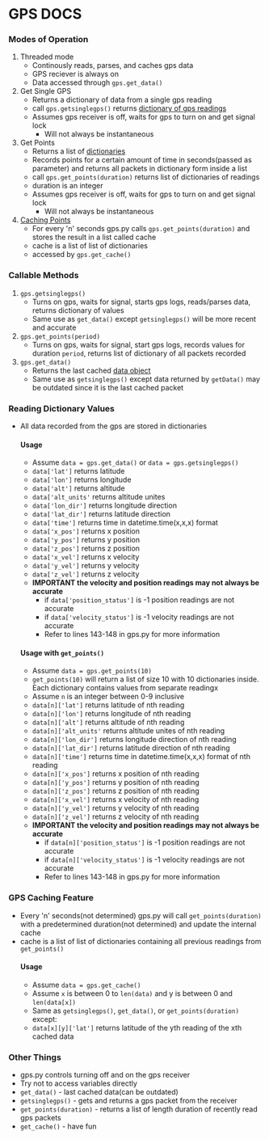 # GPS DOCS
### Modes of Operation
1. Threaded mode
    * Continously reads, parses, and caches gps data
    * GPS reciever is always on
    * Data accessed through `gps.get_data()`
2. Get Single GPS
    * Returns a dictionary of data from a single gps reading
    * call `gps.getsinglegps()` returns [dictionary of gps readings](#reading-dictionary-values)
    * Assumes gps receiver is off, waits for gps to turn on and get signal lock
        * Will not always be instantaneous
 3. Get Points
    * Returns a list of [dictionaries](#reading-dictionary-values)
    * Records points for a certain amount of time in seconds(passed as parameter) and returns all packets in dictionary form inside a list
    * call `gps.get_points(duration)` returns list of dictionaries of readings
    * duration is an integer
    * Assumes gps receiver is off, waits for gps to turn on and get signal lock
        * Will not always be instantaneous 
 4. [Caching Points](#gps-caching-feature)
    * For every 'n' seconds gps.py calls `gps.get_points(duration)` and stores the result in a list called cache
    * cache is a list of list of dictionaries 
    * accessed by `gps.get_cache()`
### Callable Methods
1. `gps.getsinglegps()` 
    * Turns on gps, waits for signal, starts gps logs, reads/parses data, returns dictionary of values
    * Same use as `get_data()` except `getsinglegps()` will be more recent and accurate
2. `gps.get_points(period)`
    * Turns on gps, waits for signal, start gps logs, records values for duration `period`, returns list of dictionary of all packets recorded
3. `gps.get_data()`
    * Returns the last cached [data object](#reading-dictionary-values)
    * Same use as `getsinglegps()` except data returned by `getData()` may be outdated since it is the last cached packet
### Reading Dictionary Values
* All data recorded from the gps are stored in dictionaries
    #### Usage
    * Assume `data = gps.get_data()` or `data = gps.getsinglegps()`
    * `data['lat']` returns latitude
    * `data['lon']` returns longitude
    * `data['alt']` returns altitude
    * `data['alt_units'` returns altitude unites
    * `data['lon_dir']` returns longitude direction
    * `data['lat_dir']` returns latitude direction
    * `data['time']` returns time in datetime.time(x,x,x) format
    * `data['x_pos']` returns x position
    * `data['y_pos']` returns y position
    * `data['z_pos']` returns z position
    * `data['x_vel']` returns x velocity
    * `data['y_vel']` returns y velocity
    * `data['z_vel']` returns z velocity
    * **IMPORTANT the velocity and position readings may not always be accurate**
        * if `data['position_status']` is -1 position readings are not accurate
        * if `data['velocity_status']` is -1 velocity readings are not accurate
        * Refer to lines 143-148 in gps.py for more information
    #### Usage with `get_points()`    
    * Assume `data = gps.get_points(10)`
    * `get_points(10)` will return a list of size 10 with 10 dictionaries inside. Each dictionary contains values from separate readingx
    * Assume `n` is an integer between 0-9 inclusive 
    * `data[n]['lat']` returns latitude of nth reading
    * `data[n]['lon']` returns longitude of nth reading
    * `data[n]['alt']` returns altitude of nth reading
    * `data[n]['alt_units'` returns altitude unites of nth reading
    * `data[n]['lon_dir']` returns longitude direction of nth reading
    * `data[n]['lat_dir']` returns latitude direction of nth reading
    * `data[n]['time']` returns time in datetime.time(x,x,x) format of nth reading
    * `data[n]['x_pos']` returns x position of nth reading
    * `data[n]['y_pos']` returns y position of nth reading
    * `data[n]['z_pos']` returns z position of nth reading
    * `data[n]['x_vel']` returns x velocity of nth reading
    * `data[n]['y_vel']` returns y velocity of nth reading
    * `data[n]['z_vel']` returns z velocity of nth reading
    * **IMPORTANT the velocity and position readings may not always be accurate**
        * if `data[n]['position_status']` is -1 position readings are not accurate
        * if `data[n]['velocity_status']` is -1 velocity readings are not accurate
        * Refer to lines 143-148 in gps.py for more information

### GPS Caching Feature
* Every 'n' seconds(not determined) gps.py will call `get_points(duration)` with a predetermined duration(not determined) and update the internal cache
* cache is a list of list of dictionaries containing all previous readings from `get_points()` 
    #### Usage
    * Assume `data = gps.get_cache()`
    * Assume `x` is between 0 to `len(data)` and y is between 0 and `len(data[x])`
    * Same as `getsinglegps()`, `get_data()`, or `get_points(duration)` except:
    * `data[x][y]['lat']` returns latitude of the yth reading of the xth cached data


### Other Things
* gps.py controls turning off and on the gps receiver
* Try not to access variables directly
* `get_data()` - last cached data(can be outdated)
* `getsinglegps()` - gets and returns a gps packet from the receiver
* `get_points(duration)` - returns a list of length duration of recently read gps packets
* `get_cache()` - have fun